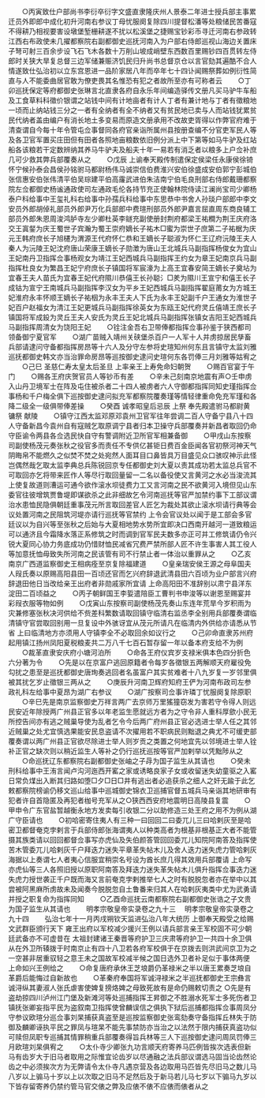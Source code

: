 <!-- { "loadSidebar": true } -->
　　○丙寅致仕户部尚书李衍卒衍字文盛直隶隆庆州人景泰二年进士授兵部主事累迁员外即郎中成化初升河南右参议丁母忧服阕复除四川提督松潘等处粮储民苦番寇不得耕乃相视要害设墩堡堑栅耕遂不扰以松溪堡之捷赐宝钞彩币寻迁河南右参政转江西右布政使未几擢都察院右副都御史巡抚河南入为户部右侍郎巡视山海边关置床子弩可射三百余步设飞石飞木各数十万削山坡成峭壁东西数百里赐钞四百贯转左侍郎时关狭大旱复总督三边军储兼赈济饥民归升尚书总督京仓以言官劾其遍酷不合人情遂致仕弘治初以立东宫恩进一品阶家居八年而卒年七十四讣闻赐祭葬如例衍性简直与人不能委曲居官敢为僚吏畏其名惟恐有犯之者故所至亦有可称者云
　　○丁卯巡抚保定等府都御史张琳言北直隶各府自永乐年间编造驿传文册凡买马驴牛车船及工食草料科徵价银谓之站钱中间有计地亩者有计人丁者有兼计地与丁者有徵粮地一顷而止纳站钱三分之一者有全纳者有全不纳者又有贫民地已卖与人而站钱犹累贫民代纳者盖由编户有消长地土多变易而原造文册承用不改故吏胥得以作弊官府难于清查谓自今每十年令管屯佥事督同各府官亲诣所属州县按册查编不分官吏军民人等及各卫官军置买庄田但有田者各照地亩粮数依旧例分派上中下第等如马牛驴及红站船各该粮若干定数辨纳其养马牛驴夫及船夫十年一易若有消乏者以粮多上户佥补庶几可少救其弊兵部覆奏从之
　　○戊辰  上谕奉天殿传制遣保定侯梁任永康侯徐锜怀宁候孙泰会昌侯孙铭驸马都尉杨伟马诚崇信伯费淮兴安伯徐盛成安伯郭宁彭城伯张信惠安伯张伟清平伯吴琮建平伯高霳武进伯朱洁南宁伯毛良刑部右侍郎戴珊都察院左佥都御史杨谧通政使司左通政毛伦各持节充正使翰林院侍读江澜尚宝司少卿杨泰户科给事中王玺礼科右给事中孙孺兵科给事中东思恭中书舍人孙琰户部郎中李文安员外郎胡倬礼部员外郎尹万化兵部郎中费瑄刑部员外郎尹嘉言屈直周东商良辅工部员外郎朱恩周浚鸿胪寺左少卿杜英李鐩充副使册封荆府都梁王祐橺为荆王庆府洛交王寘錖为庆王蜀世子宾瀚为蜀王崇府嫡长子祐木□蜜为崇世子庶第二子祐椐为庆元王韩府庶长子旭櫏为渭源王代府怀仁恭和王嫡长子聪淑为怀仁王辽府沅陵王夫人秦人为沅陵王妃沈府唐山荣康王嫡长子勋澂为唐山王北城兵马副指挥杨俊女为宜山王妃南丹卫指挥佥事杨观女为靖江王妃西城兵马副指挥王约女为章王妃南京兵马副指挥杜良女为繁昌王妃宁府庶长子镇国将军宸濠为上高王宜春安简王嫡长子奠坫为宜春王夫人苗氏为宜春王妃代府隰川恭僖王长孙聪氵□羑为隰川王宣宁和僖王长子成钴为宣宁王南城兵马副指挥李汉女为平乡王妃西城兵马副指挥翟庭莆女为方城王妃淮府永丰怀顺王嫡长子祐栶为永丰王夫人下氏为永丰王妃副千户王通女为淮世子妃百户赵福女为清江王妃更城兵马副指挥徐英女为东瓯王妃代府灵丘僖靖王庶长子镇国将军成鈠为灵丘王夫人安氏为灵丘王妃北城兵马副指挥张镇女吉阳王妃西城兵马副指挥周清女为饶阳王妃
　　○铨注金吾右卫带俸都指挥佥事孙鉴于狭西都司领备御宁夏官军
　　○湖广苗贼入靖州关硖堡杀百户一人军十人并虏掠居民孳畜兵部请逮问守备都指挥房昂等十六人及分守左参将史瑄知州何东且言镇守太监刘雅巡抚都御史韩文亦当治罪命房昂等巡按御史逮问史瑄何东各罚俸三月刘雅等姑宥之
　　○己巳  圣慈仁寿太皇太后圣旦  上率亲王上寿免命妇朝贺
　　○赐百官宴于午门
　　○赐各王府庆贺官员人等钞币有差
　　○辛未己刻南京地震有声○壬申虏入山丹卫境军士在阵及屯住被杀者二十四人被虏者六人守御都指挥同知史瑾指挥佥事杨和千户梅全俱下巡按御史逮问拟充军都察院覆奏瑾等情轻律重命免充军瑾和各降二级全一级俱带俸差操
　　○癸酉  诚孝昭皇后忌辰  上祭  奉先殿遣驸马都尉黄镛祭  献陵
　　○镇守江西太监邓原邓袁州卫官军往年尝调二百人守备宁县八十四人守备新昌今袁州自有寇贼乞取原调宁县者归本卫操守兵部覆奏并新昌者取回仍命守臣谕令两县各佥选民快自守有警调附近卫所官军相兼备御
　　○甲戌山东按察司副使杨茂元奏张秋之役官多而责任不专供亿甚钜日费百金臣闻各官初祭河神天气阴晦帛不能燃久之似焚不焚之处宛然人面耳目口鼻皆具万目盛见众口骇叹神示此怪岂偶然哉乞取太监李典总兵陈锐回京专任都御史刘大夏以责其成功若太监总兵官不可取回亦乞将带来匠作人等尽行取回量留一二名以备役使又言黄河之水必当浚流其上使复故道则漕运可通今欲作滚水坝徒费力工又言河南之民不欲黄河入境但见山东委官往彼增筑贾鲁堤即谋欲杀之此非细故乞令河南巡抚等官严加禁约事下工部议谓治水患恤民隐俱朝廷重事茂元所言取回差官人匠乞为裁处其欲止滚水坝请行典等会议处置河南之民阻筑河堤亦请行巡抚等官禁约  上令会官议处以闻于是工部会多官廷议以为自兴等至张秋之后始与大夏相地势水势所宜即决口西南开越河一道致粮运可以通济且今霜降水落正系修筑之时而调到官军民夫数多亦正可并工修筑请仍令兴锐大夏同心协力务底成功仍惜财恤民减省冗费严禁所部人匠不许生事害人其工役人等加意抚恤毋致失所河南之民该管有司不行禁止者一体治以重罪从之
　　○乙亥南京广西道监察御史王相病痊至京复除福建道
　　○皇亲瑞安侯王源之母阜国夫人叚氏奏以原赐高阳县田一百顷还官而乞兴府辞退武清县田六百顷为业户部言兴府辞退田他日当改给亲王出府者非勋戚家所宜请  上命高阳田不准辞别以肃宁县洋东淀田二百顷益之
　　○丙子朝鲜国王李娎遣陪臣工曹判书申浚等以谢恩至赐宴并彩叚衣服等物如例
　　○戊寅山东按察司副使杨茂先奏山东连年荒旱今岁积雨为灾兼修塞张秋决河供给不赀差科繁数请取回镇守临清右监丞李全别用兵部覆奏谓临清镇守官尝取回别用一旦复设中外骇讶宜从茂元所请凡在临清内外供给亦请悉从节省  上曰临清地方亦须用人守镇李全不必取回余如议行之
　　○己卯命直隶苏州府起用镇江扬州凤阳夏税粮麦共二万八千七百石暂存留一年以备本府支给不为例
　　○裁革直隶安庆府小塘河泊所
　　○命各王府仪宾岁支禄米俱本色四分折色六分著为令
　　○先是以在京富户逃回原籍者令每岁各徵银五两解顺天府雇役免勾扰之患至是巡抚都御史唐珣奏逃回者名虽富户其实贫难者十八九岁复一岁邻里俱被其扰乞岁止徵银三两从之
　　○庚辰升河南卫辉府知府王俨为河南布政司左参政礼科左给事中夏昂为湖广右参议
　　○湖广按察司佥事许璘丁忧服阕复除原职
　　○辛巳先是南京监察御史万祥言两广去京师万里猺獞窃发为害若守令得人则远民安近年除授两广州县正官多以年老监生愿就远方者为之守令非人重科厚歛小民无所控告间亦有逃之贼巢导使为乱者乞令今后两广府州县正官必选进士举人任之其邻近贼巢之处尤宜慎选果能安民息盗请不次擢用若不职病民则黜退之典尤不可缓吏部覆奏谓以两广州县正官欲尽除进士举人则岁贡之类置之何地宜先以邻境进士举人铨补正官之缺次则以稍近监生人等补之仍行巡抚巡按等官严加剌举以凭黜陟从之
　　○命巡抚辽东都察院右副都御史张岫之子冔为国子监生从其请也
　　○癸未刑科给事中王洧言闻卢沟河迤西开窰之家或诱略良家子女或收留迷失幼童驱之入窰日常负煤出入断其归路如堕□夕□日□井有逃出者必追获杀之细人之奸无踰于此乞敕都察院榜谕仍移文巡山给事中巡城御史锦衣卫巡捕官督五城兵马亲诣其地研审有犯者许自首隐匿及再犯者枷号充军从之○狭西西安府地震明日高陵县复震
　　○甲申令广东官盐暂越衡永地方发卖每引收银二分以助修造三处王府之用不为例从湖广守臣请也
　　○初哈密寄住夷人有三种一曰回回二曰委兀儿三曰哈剌灰至是哈密卫都督奄克孛剌言于兵部侍郎张海谓夷人以种类高者为根基非根基正大者不能管摄其族类请以回回都督佥事写亦虎仙及失伯颜答管回回委兀儿知院阿南答及指挥使苦木管委兀儿哈剌灰千户拜迭力迷失平章革失帖木儿及舍人迭力迷失虎力管哈剌灰海据以上奏谓七人者夷心信服宜稍崇名号设为酋长庶几得其效用兵部覆请  上命写亦虎仙等三人各照旧授以原职阿南答及拜迭力迷失革失帖木儿俱升指挥佥事迭力迷失虎力授世袭正千户既而海又言前奄克孛剌推举七人之时有脱脱忽者亦在举中以其尝被阿黑麻所虏故未及闻奏今脱脱忽自土鲁番来归其人在哈剌灰夷类中尤为武勇请并授之职复命为指挥同知
　　○乙酉命巡抚云南都察院右副都御史张诰之子文贵为国子监生从其请也
　　明孝宗敬皇帝实录卷之九十三
　明孝宗敬皇帝实录卷之九十四
　　弘治七年十一月丙戌朔钦天监进弘治八年大统历  上御奉天殿受之给赐文武群臣颁行天下  雍王出府以军校减少援兴王例以请兵部言亲王军校固不可少朝廷武备亦不可虚昔在  太祖封建诸王秦晋等府护卫三庆肃等府护卫一共四十余卫俱从在外卫所辏拨于时南京止有四十八卫若各府军校俱于在京拨去则洪武间京卫为之一空甚非居重驭轻之意王未之国故军校减半候之国日选外卫者补足似于事体两便  上命如兴王例给之
　　○命复唐府承休王芝埌爵仍革禄米之半以唐王累奏芝埌自革爵后能悔过自新故也
　　○革秦府奉国将军诚浔禄米之半巡抚都御史王宗彝言诚浔纵其妻淑人张氏虐害使婢复搒烙婢之母致死故有是命仍赐敕切责之
○先是有盗劫掠四川泸州江门堡及新滩河等处巡捕指挥王昇御之不胜溺水死军士多死伤者卫镇抚张卿妄指平民为盗叙南卫指挥使曾麟误信之俱执下狱后巡捕都指挥佥事周凤分守参议欧瑄分巡佥事刘杲捕获真盗至是巡按监察御史张鸾劾奏守备指挥丘林失于防御及麟卿诬执平民之罪凤与瑄杲不能先事禁防亦当治之以法然于限内捕获真盗功似可赎但凤职专巡捕其情罪稍重兵部覆奏得旨兵林等三人下巡按御史逮问周凤罚俸三月欧瑄刘杲俱宥之
　　○太仆寺少卿张九功言顺天府寄养马匹例皆挨次选表但新马有齿岁大于旧马者取用之际惟宜论齿岁以尽通融之法兵部议谓选马固当论齿然论齿之中必须挨次方为无弊请令太仆寺凡遇京营及各边取用马匹皆先尽旧马之数儿马八岁以上骟马十岁以上以次取之旧马不足然后及于新马若儿马七岁以下骟马九岁以下皆存留寄养仍禁约管马官交俵之弊及应俵不俵不应俵而俵者从之
